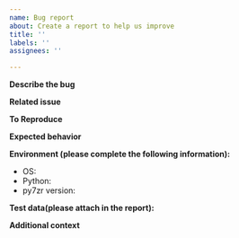 ```yaml
---
name: Bug report
about: Create a report to help us improve
title: ''
labels: ''
assignees: ''

---
```


**Describe the bug**

<!-- A clear and concise description of what the bug is. -->

**Related issue**

<!-- (if exist)  -->

**To Reproduce**

<!--
Steps to reproduce the behavior:
(example)
1. Prepare test data attached as 'file' in current directory.
2. Run following code with python3.
```
import py7zr
archive = py7zr.SevenZipFile('test.7z','w')
archive.writeall('file')
archive.close()
```
3. test.7z is produced
4. run command in terminal '7z l test.7z'
5. See error
-->

**Expected behavior**

<!-- A clear and concise description of what you expected to happen. -->

**Environment (please complete the following information):**

 - OS: <!-- [e.g. Windows 10, Ubuntu Linux 18.04.01] -->
 - Python: <!-- [e.g. CPython 3.6, pypy 3.6.9-7.3.0] -->
 - py7zr version: <!-- [e.g. v0.5b1, commit #123456 on master] -->

**Test data(please attach in the report):**

<!-- A minimum test data to reproduce your problem. -->

**Additional context**

<!-- Add any other context about the problem here.-->
